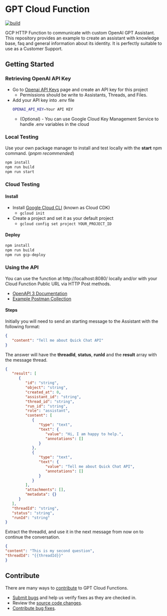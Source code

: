 # GPT Cloud Function

[![build](https://github.com/entroped/gpt-cloud-function/actions/workflows/npm-build-test.yml/badge.svg)](https://github.com/entroped/gpt-cloud-function/actions/workflows/npm-build-test.yml)

GCP HTTP Function to communicate with custom OpenAI GPT Assistant.
This repository provides an example to create an assistant with knowledge base, faq and general information about its identity.
It is perfectly suitable to use as a Customer Support.

## Getting Started

### Retrieving OpenAI API Key
 - Go to [Openai API Keys](https://platform.openai.com/api-keys) page and create an API key for this project
   - Permissions should be write to Assistants, Threads, and Files.
 - Add your API key into .env file
    ```bash
    OPENAI_API_KEY=Your API KEY
   ```
    - (Optional) - You can use Google Cloud Key Management Service to handle .env variables in the cloud


### Local Testing

Use your own package manager to install and test locally with the **start** npm command. (_pnpm recommended_)

```bash
npm install
npm run build
npm run start
```


### Cloud Testing

#### Install
 - Install [Google Cloud CLI](https://cloud.google.com/sdk/docs/install) (known as Cloud CDK)
   - `gcloud init`
 - Create a project and set it as your default project 
   - `gcloud config set project YOUR_PROJECT_ID`

#### Deploy
```bash
npm install
npm run build
npm run gcp-deploy
```

### Using the API

You can use the function at http://localhost:8080/ locally and/or with your Cloud Function Public URL via HTTP Post methods.

- [OpenAPI 3 Documentation](./docs/openapi.yaml)
- [Example Postman Collection](./docs/gpt-cloud-function.postman_collection.json)

#### Steps

Initially you will need to send an starting message to the Assistant with the following format:
```json
{
   "content": "Tell me about Quick Chat API"
}
```

The answer will have the **threadId**, **status**, **runId** and the **result** array with the message thread.


```json
{
   "result": [
      {
         "id": "string",
         "object": "string",
         "created_at": 0,
         "assistant_id": "string",
         "thread_id": "string",
         "run_id": "string",
         "role": "assistant",
         "content": [
            {
               "type": "text",
               "text": {
                  "value": "Hi, I am happy to help.",
                  "annotations": []
               }
            },
            {
               "type": "text",
               "text": {
                  "value": "Tell me about Quick Chat API",
                  "annotations": []
               }
            }
         ],
         "attachments": [],
         "metadata": {}
      }
   ],
   "threadId": "string",
   "status": "string",
   "runId": "string"
}
```

Extract the threadId, and use it in the next message from now on to continue the conversation.

```json
{
"content": "This is my second question",
"threadId": "{{threadId}}"
}
```

## Contribute

There are many ways to [contribute](https://github.com/entroped/gpt-cloud-function/blob/main/CONTRIBUTING.md) to GPT Cloud Functions.
* [Submit bugs](https://github.com/entroped/gpt-cloud-function/issues) and help us verify fixes as they are checked in.
* Review the [source code changes](https://github.com/entroped/gpt-cloud-function/pulls).
* [Contribute bug fixes](https://github.com/entroped/gpt-cloud-function/blob/main/CONTRIBUTING.md).

